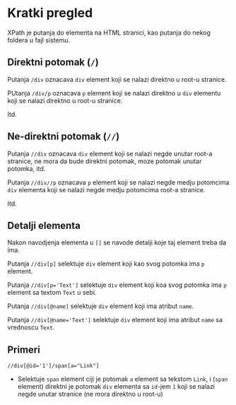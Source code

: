 # Kratki pregled

XPath je putanja do elementa na HTML stranici, kao putanja do nekog foldera u fajl sistemu.

## Direktni potomak (`/`)

Putanja `/div` oznacava `div` element koji se nalazi direktno u root-u stranice.

PUtanja `/div/p` oznacava `p` element koji se nalazi direktno u `div` elementu koji se nalazi direktno u root-u stranice.

Itd.


## Ne-direktni potomak (`//`)

Putanja `//div` oznacava `div` element koji se nalazi negde unutar root-a stranice, ne mora da bude direktni potomak, moze potomak unutar potomka, itd.

Putanja `//div//p` oznacava `p` element koji se nalazi negde medju potomcima `div` elementa koji se nalazi negde medju potomcima root-a stranice.

Itd.


## Detalji elementa

Nakon navodjenja elementa u `[]` se navode detalji koje taj element treba da ima.

Putanja `//div[p]` selektuje `div` element koji kao svog potomka ima `p` element.

Putanja `//div[p='Text']` selektuje `div` element koji koa svog potomka ima `p` element sa textom `Text` u sebi.

Putanja `//div[@name]` selektuje `div` element koji ima atribut `name`.

Putanja `//div[@name='Text']` selektuje `div` element koji ima atribut `name` sa vrednoscu `Text`.


## Primeri

`//div[@id='1']/span[a="Link"]`
- Selektuje `span` element ciji je potomak `a` element sa tekstom `Link`, i (`span` element) direktni je potomak `div` elementa sa `id`-jem `1` koji se nalazi negde unutar stranice (ne mora direktno u root-u)
